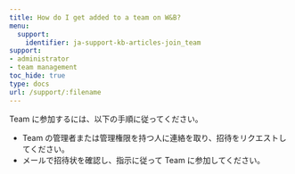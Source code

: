 ```yaml
---
title: How do I get added to a team on W&B?
menu:
  support:
    identifier: ja-support-kb-articles-join_team
support:
- administrator
- team management
toc_hide: true
type: docs
url: /support/:filename
---
```


Team に参加するには、以下の手順に従ってください。

- Team の管理者または管理権限を持つ人に連絡を取り、招待をリクエストしてください。
- メールで招待状を確認し、指示に従って Team に参加してください。

